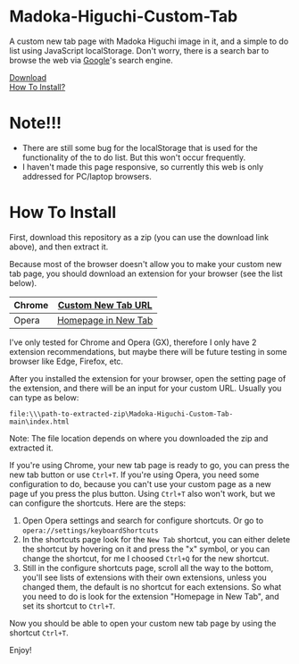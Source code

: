 Madoka-Higuchi-Custom-Tab
=========================
A custom new tab page with Madoka Higuchi image in it, and a simple to do list using JavaScript localStorage. Don't worry, there is a search bar to browse the web via <a href="google.com">Google</a>'s search engine. 

<a href="https://github.com/NavdPlay/Madoka-Higuchi-Custom-Tab/archive/refs/heads/main.zip">Download</a><br>
[How To Install?](#how-to-install)

Note!!!
=========================
- There are still some bug for the localStorage that is used for the functionality of the to do list. But this won't occur frequently.
- I haven't made this page responsive, so currently this web is only addressed for PC/laptop browsers.

How To Install
=========================
First, download this repository as a zip (you can use the download link above), and then extract it.

Because most of the browser doesn't allow you to make your custom new tab page, you should download an extension for your browser (see the list below).

| Chrome | <a href="https://chrome.google.com/webstore/detail/custom-new-tab-url/mmjbdbjnoablegbkcklggeknkfcjkjia/">Custom New Tab URL</a>  |
|--------|---------------------|
| Opera  | <a href="https://addons.opera.com/en/extensions/details/homepage-in-new-tab/">Homepage in New Tab</a> |

I've only tested for Chrome and Opera (GX), therefore I only have 2 extension recommendations, but maybe there will be future testing in some browser like Edge, Firefox, etc.

After you installed the extension for your browser, open the setting page of the extension, and there will be an input for your custom URL. Usually you can type as below:
```
file:\\\path-to-extracted-zip\Madoka-Higuchi-Custom-Tab-main\index.html
```
Note: The file location depends on where you downloaded the zip and extracted it.

If you're using Chrome, your new tab page is ready to go, you can press the new tab button or use ```Ctrl+T```.
If you're using Opera, you need some configuration to do, because you can't use your custom page as a new page uf you press the plus button. Using ```Ctrl+T``` also won't work, but we can configure the shortcuts. Here are the steps:

1. Open Opera settings and search for configure shortcuts. Or go to ```opera://settings/keyboardShortcuts```
2. In the shortcuts page look for the ```New Tab``` shortcut, you can either delete the shortcut by hovering on it and press the "x" symbol, or you can change the shortcut, for me I choosed ```Ctrl+Q``` for the new shortcut.
3. Still in the configure shortcuts page, scroll all the way to the bottom, you'll see lists of extensions with their own extensions, unless you changed them, the default is no shortcut for each extensions. So what you need to do is look for the extension "Homepage in New Tab", and set its shortcut to ```Ctrl+T```.

Now you should be able to open your custom new tab page by using the shortcut ```Ctrl+T```.

Enjoy!
